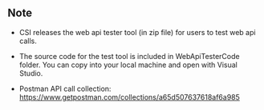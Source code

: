 ## Note

- CSI releases the web api tester tool (in zip file) for users to test web api calls.

- The source code for the test tool is included in WebApiTesterCode folder. You can copy into your local machine and open with Visual Studio.

- Postman API call collection: https://www.getpostman.com/collections/a65d507637618af6a985
